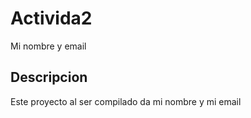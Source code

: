 # Activida2
Mi nombre y email 
## Descripcion

Este proyecto al ser compilado da mi nombre y mi email
